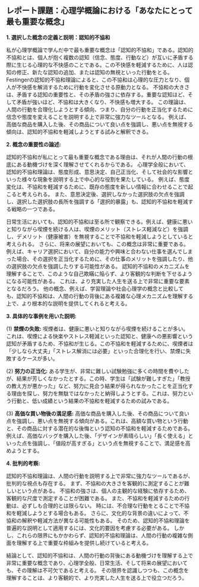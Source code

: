 ## レポート課題：心理学概論における「あなたにとって最も重要な概念」

**1. 選択した概念の定義と説明：認知的不協和**

私が心理学概論で学んだ中で最も重要な概念は「認知的不協和」である。認知的不協和とは、個人が抱く複数の認知（信念、態度、行動など）が互いに矛盾する際に生じる心理的な不快感のことである。この不快感を軽減するために、人は認知の修正、新たな認知の追加、または認知の無視といった行動をとる。  Festingerの認知的不協和理論によると、この不協和は心理的な圧力となり、個人が不快感を解消するために行動を変化させる原動力となる。  不協和の大きさは、矛盾する認知の重要性と、その矛盾の強さに依存する。重要な認知ほど、そして矛盾が強いほど、不協和は大きくなり、不快感も増大する。  この理論は、人間の行動を合理化しようとする傾向、つまり、自分の行動を正当化するために信念や態度を変えることを説明する上で非常に強力なツールとなる。  例えば、高価な商品を購入した後、その商品について良い点を強調し、悪い点を無視する傾向は、認知的不協和を軽減しようとする試みと解釈できる。


**2. 概念の重要性の論述:**

認知的不協和が私にとって最も重要な概念である理由は、それが人間の行動の根底にある動機づけを深く理解させてくれるからである。  心理学全般において、認知的不協和理論は、態度形成、意思決定、自己正当化、そして社会的な影響といった様々な現象を説明する上で中心的な役割を果たしている。  例えば、態度変化は、不協和を軽減するために、既存の態度を新しい情報に合わせることで起こると考えられる。  また、意思決定後、選択しなかった選択肢の欠点を強調し、選択した選択肢の長所を強調する「選択的暴露」も、認知的不協和を軽減する戦略の一つである。

日常生活においても、認知的不協和は至る所で観察できる。例えば、健康に悪いと知りながら喫煙を続ける人は、喫煙のメリット（ストレス軽減など）を強調し、デメリット（健康被害）を無視することで不協和を軽減しようとしていると考えられる。  さらに、将来の展望においても、この概念は非常に重要である。  例えば、キャリア選択において、自分の能力や興味と合わない仕事を選んでしまった場合、その選択を正当化するために、その仕事のメリットを強調したり、他の選択肢の欠点を強調したりする可能性がある。  認知的不協和のメカニズムを理解することで、このような自己欺瞞に陥らず、より客観的な判断を下せるようになる可能性がある。  これは、より充実した人生を送る上で非常に重要な要素となるだろう。  他の概念、例えば、学習理論や社会心理学の概念と比較しても、認知的不協和は、人間の行動の背後にある複雑な心理メカニズムを理解する上で、より根本的な説明を提供してくれると考える。


**3. 具体的な事例を用いた説明:**

(1) **禁煙の失敗:**  喫煙者は、健康に悪いと知りながら喫煙を続けることが多い。これは、喫煙による快楽やストレス軽減といった認知と、健康への悪影響という認知が矛盾するため、不協和が生じる。この不協和を軽減するために、喫煙者は「少しなら大丈夫」「ストレス解消には必要」といった合理化を行い、禁煙に失敗するケースが多い。

(2) **努力の正当化:**  ある学生が、非常に難しい試験勉強に多くの時間を費やしたが、結果が芳しくなかったとする。この時、学生は「試験が難しすぎた」「教授の教え方が悪かった」など、努力に見合う結果が得られなかったことを正当化する理由を探し、努力を無駄ではなかったと納得しようとする。これは、努力という行動と、低い成績という結果の不協和を軽減するための試みである。

(3) **高価な買い物後の満足感:**  高価な商品を購入した後、その商品について良い点を強調し、悪い点を無視する傾向がある。これは、高額な買い物という行動と、その商品に対する潜在的な後悔という認知の不協和を軽減するためである。  例えば、高価なバッグを購入した後、「デザインが素晴らしい」「長く使える」といった点を強調し、「値段が高すぎる」という点を無視することで、満足感を高めようとする。


**4. 批判的考察:**

認知的不協和理論は、人間の行動を説明する上で非常に強力なツールであるが、批判的な視点も存在する。  まず、不協和の大きさを客観的に測定することが難しいという点がある。  不協和の強さは、個人の主観的な経験に依存するため、客観的な尺度で測定することが困難である。  また、不協和を軽減するための行動は、必ずしも合理的とは限らない。  時には、不合理な行動をとることで不協和を軽減しようとする場合もある。  さらに、文化的な背景の違いによって、不協和の解釈や軽減方法が異なる可能性もある。  そのため、認知的不協和理論を普遍的な説明として適用するには、文化的要因を考慮する必要がある。  しかし、これらの限界にもかかわらず、認知的不協和理論は、人間の行動の複雑な側面を理解する上で重要な枠組みを提供し続けていると考える。


結論として、認知的不協和は、人間の行動の背後にある動機づけを理解する上で非常に重要な概念であり、心理学全般、日常生活、そして将来の展望においても、その理解は不可欠であると考える。  その限界を認識しつつも、この概念を理解することは、より客観的で、より充実した人生を送る上で役立つだろう。
